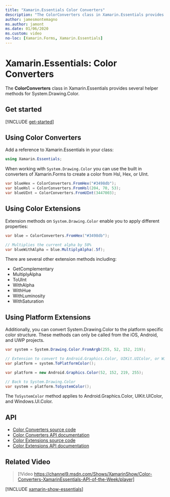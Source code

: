 ```yaml
---
title: "Xamarin.Essentials Color Converters"
description: "The ColorConverters class in Xamarin.Essentials provides several helper methods and extension methods to work with System.Drawing.Color."
author: jamesmontemagno
ms.author: jamont
ms.date: 01/06/2020
ms.custom: video
no-loc: [Xamarin.Forms, Xamarin.Essentials]
---
```


# Xamarin.Essentials: Color Converters

The **ColorConverters** class in Xamarin.Essentials provides several helper methods for System.Drawing.Color.

## Get started

[!INCLUDE [get-started](includes/get-started.md)]

## Using Color Converters

Add a reference to Xamarin.Essentials in your class:

```csharp
using Xamarin.Essentials;
```

When working with `System.Drawing.Color` you can use the built in converters of Xamarin.Forms to create a color from Hsl, Hex, or UInt.

```csharp
var blueHex = ColorConverters.FromHex("#3498db");
var blueHsl = ColorConverters.FromHsl(204, 70, 53);
var blueUInt = ColorConverters.FromUInt(3447003);
```

## Using Color Extensions

Extension methods on `System.Drawing.Color` enable you to apply different properties:

```csharp
var blue = ColorConverters.FromHex("#3498db");

// Multiplies the current alpha by 50%
var blueWithAlpha = blue.MultiplyAlpha(.5f);
```

There are several other extension methods including:

- GetComplementary
- MultiplyAlpha
- ToUInt
- WithAlpha
- WithHue
- WithLuminosity
- WithSaturation

## Using Platform Extensions

Additionally, you can convert System.Drawing.Color to the platform specific color structure. These methods can only be called from the iOS, Android, and UWP projects.

```csharp
var system = System.Drawing.Color.FromArgb(255, 52, 152, 219);

// Extension to convert to Android.Graphics.Color, UIKit.UIColor, or Windows.UI.Color
var platform = system.ToPlatformColor();
```

```csharp
var platform = new Android.Graphics.Color(52, 152, 219, 255);

// Back to System.Drawing.Color
var system = platform.ToSystemColor();
```

The `ToSystemColor` method applies to Android.Graphics.Color, UIKit.UIColor, and Windows.UI.Color.

## API

- [Color Converters source code](https://github.com/xamarin/Essentials/tree/main/Xamarin.Essentials/Types/ColorConverters.shared.cs)
- [Color Converters API documentation](xref:Xamarin.Essentials.ColorConverters)
- [Color Extensions source code](https://github.com/xamarin/Essentials/tree/main/Xamarin.Essentials/Types/ColorConverters.shared.cs)
- [Color Extensions API documentation](xref:Xamarin.Essentials.ColorExtensions)

## Related Video

> [!Video https://channel9.msdn.com/Shows/XamarinShow/Color-Converters-XamarinEssentials-API-of-the-Week/player]

[!INCLUDE [xamarin-show-essentials](includes/xamarin-show-essentials.md)]
